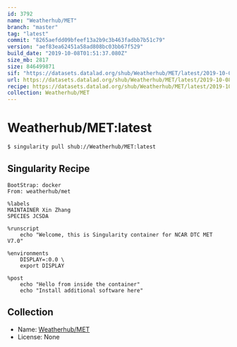 ```yaml
---
id: 3792
name: "Weatherhub/MET"
branch: "master"
tag: "latest"
commit: "8265aefdd09bfeef13a2b9c3b463fadbb7b51c79"
version: "aef83ea62451a58ad808bc03bb67f529"
build_date: "2019-10-08T01:51:37.080Z"
size_mb: 2817
size: 846499871
sif: "https://datasets.datalad.org/shub/Weatherhub/MET/latest/2019-10-08-8265aefd-aef83ea6/aef83ea62451a58ad808bc03bb67f529.simg"
url: https://datasets.datalad.org/shub/Weatherhub/MET/latest/2019-10-08-8265aefd-aef83ea6/
recipe: https://datasets.datalad.org/shub/Weatherhub/MET/latest/2019-10-08-8265aefd-aef83ea6/Singularity
collection: Weatherhub/MET
---
```


# Weatherhub/MET:latest

```bash
$ singularity pull shub://Weatherhub/MET:latest
```

## Singularity Recipe

```singularity
BootStrap: docker
From: weatherhub/met

%labels
MAINTAINER Xin Zhang
SPECIES JCSDA

%runscript
    echo "Welcome, this is Singularity container for NCAR DTC MET V7.0"

%environments
    DISPLAY=:0.0 \
    export DISPLAY

%post
    echo "Hello from inside the container"
    echo "Install additional software here"
```

## Collection

 - Name: [Weatherhub/MET](https://github.com/Weatherhub/MET)
 - License: None

